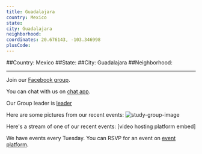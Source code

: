 ```yaml
---
title: Guadalajara
country: Mexico
state: 
city: Guadalajara
neighborhood: 
coordinates: 20.676143, -103.346998
plusCode:
---
```


##Country: Mexico
##State: 
##City: Guadalajara
##Neighborhood: 
*****
Join our [Facebook group](https://www.facebook.com/groups/fcc.guadalajara).

You can chat with us on [chat app]().

Our Group leader is [leader]()

Here are some pictures from our recent events:
![study-group-image]()

Here's a stream of one of our recent events:
[video hosting platform embed]

We have events every Tuesday. You can RSVP for an event on [event platform]().
